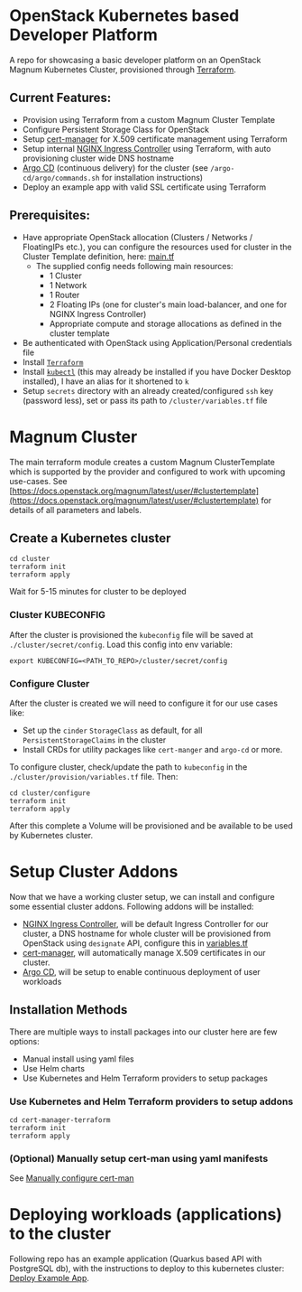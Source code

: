 # OpenStack Kubernetes based Developer Platform

A repo for showcasing a basic developer platform on an OpenStack Magnum Kubernetes Cluster, provisioned through [Terraform](https://www.terraform.io/).

## Current Features:
* Provision using Terraform from a custom Magnum Cluster Template
* Configure Persistent Storage Class for OpenStack
* Setup [cert-manager](https://cert-manager.io/) for X.509 certificate management using Terraform
* Setup internal [NGINX Ingress Controller](https://docs.nginx.com/nginx-ingress-controller/) using Terraform, with auto provisioning cluster wide DNS hostname
* [Argo CD](https://argo-cd.readthedocs.io/en/stable/) (continuous delivery) for the cluster (see `/argo-cd/argo/commands.sh` for installation instructions)
* Deploy an example app with valid SSL certificate using Terraform

## Prerequisites:
* Have appropriate OpenStack allocation (Clusters / Networks / FloatingIPs etc.), you can configure the resources used for cluster in the Cluster Template definition, here: [main.tf](./cluster/main.tf)
  * The supplied config needs following main resources:
    * 1 Cluster
    * 1 Network
    * 1 Router
    * 2 Floating IPs (one for cluster's main load-balancer, and one for NGINX Ingress Controller)
    * Appropriate compute and storage allocations as defined in the cluster template
* Be authenticated with OpenStack using Application/Personal credentials file
* Install [`Terraform`](https://www.terraform.io/)
* Install [`kubectl`](https://kubernetes.io/docs/tasks/tools/) (this may already be installed if you have Docker Desktop installed), I have an alias for it shortened to `k`
* Setup `secrets` directory with an already created/configured `ssh` key (password less), set or pass its path to `/cluster/variables.tf` file

# Magnum Cluster

The main terraform module creates a custom Magnum ClusterTemplate which is supported by the provider and configured to work with upcoming use-cases.
See [https://docs.openstack.org/magnum/latest/user/#clustertemplate](https://docs.openstack.org/magnum/latest/user/#clustertemplate) for details of all parameters and labels.

## Create a Kubernetes cluster
```shell
cd cluster
terraform init
terraform apply
```
Wait for 5-15 minutes for cluster to be deployed

### Cluster KUBECONFIG

After the cluster is provisioned the `kubeconfig` file will be saved at `./cluster/secret/config`. Load this config into env variable:
```shell
export KUBECONFIG=<PATH_TO_REPO>/cluster/secret/config
```

### Configure Cluster

After the cluster is created we will need to configure it for our use cases like:

* Set up the `cinder` `StorageClass` as default, for all `PersistentStorageClaims` in the cluster
* Install CRDs for utility packages like `cert-manger` and `argo-cd` or more.

To configure cluster, check/update the path to `kubeconfig` in the `./cluster/provision/variables.tf` file. Then:
```shell
cd cluster/configure
terraform init
terraform apply
```
After this complete a Volume will be provisioned and be available to be used by Kubernetes cluster.

# Setup Cluster Addons
Now that we have a working cluster setup, we can install and configure some essential cluster addons. Following addons will be installed:
* [NGINX Ingress Controller](https://docs.nginx.com/nginx-ingress-controller/), will be default Ingress Controller for our cluster, a DNS hostname for whole cluster will be provisioned from OpenStack using `designate` API, configure this in [variables.tf](./cert-manager-terraform/variables.tf)
* [cert-manager](https://cert-manager.io/docs/), will automatically manage X.509 certificates in our cluster.
* [Argo CD](https://argo-cd.readthedocs.io/en/stable/), will be setup to enable continuous deployment of user workloads

## Installation Methods
There are multiple ways to install packages into our cluster here are few options:
* Manual install using yaml files
* Use Helm charts
* Use Kubernetes and Helm Terraform providers to setup packages


### Use Kubernetes and Helm Terraform providers to setup addons

```shell
cd cert-manager-terraform
terraform init
terraform apply
```

### (Optional) Manually setup cert-man using yaml manifests
See [Manually configure cert-man](./cert-manager-manual/Manual-cert-manager.md)


# Deploying workloads (applications) to the cluster
Following repo has an example application (Quarkus based API with PostgreSQL db), with the instructions to deploy to this kubernetes cluster: [Deploy Example App](https://github.com/mumeraltaf/quarkus-startmeup#deploy-application-on-remote-kubernetes-cluster).
